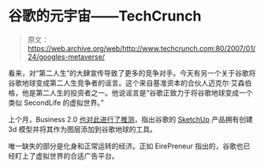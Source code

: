 # 谷歌的元宇宙——TechCrunch

> 原文：<https://web.archive.org/web/http://www.techcrunch.com:80/2007/01/24/googles-metaverse/>

看来，对“第二人生”的大肆宣传导致了更多的竞争对手。今天有另一个关于谷歌将谷歌地球变成第二人生竞争者的谣言。这个来自基准资本的合伙人迈克尔·艾森伯格，他是第二人生的投资者之一。他说谣言是“谷歌正致力于将谷歌地球变成一个类似 SecondLife 的虚拟世界。”

上个月，Business 2.0 [也对此进行了推测](https://web.archive.org/web/20220818080155/http://money.cnn.com/2006/05/11/technology/business2_futureboy_0511/index.htm?postversion=2006051215)，指出谷歌的 [SketchUp](https://web.archive.org/web/20220818080155/http://sketchup.google.com/) 产品拥有创建 3d 模型并将其作为图层添加到谷歌地球的工具。

唯一缺失的部分是化身和正常运转的经济。正如 EirePreneur 指出的，谷歌也已经盯上了虚拟世界的合适广告平台。